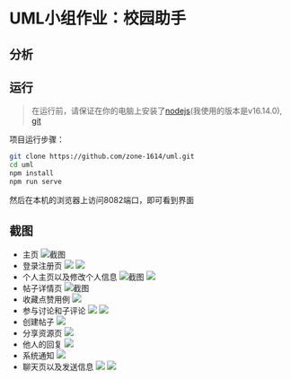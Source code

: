 # UML小组作业：校园助手
## 分析

## 运行
> 在运行前，请保证在你的电脑上安装了[nodejs](https://nodejs.org/en/)(我使用的版本是v16.14.0), [git](https://git-scm.com/)

项目运行步骤：
```bash
git clone https://github.com/zone-1614/uml.git
cd uml
npm install
npm run serve
```
然后在本机的浏览器上访问8082端口，即可看到界面
## 截图
* 主页
![截图](https://raw.githubusercontent.com/zone-1614/pic/main/img/20220529115137.png)
* 登录注册页
![](https://raw.githubusercontent.com/zone-1614/pic/main/img/20220606160637.png)
![](https://raw.githubusercontent.com/zone-1614/pic/main/img/20220606160723.png)
* 个人主页以及修改个人信息
![截图](https://raw.githubusercontent.com/zone-1614/pic/main/img/20220529115231.png)
![](https://raw.githubusercontent.com/zone-1614/pic/main/img/20220606161701.png)
* 帖子详情页
![截图](https://raw.githubusercontent.com/zone-1614/pic/main/img/20220529115209.png)
* 收藏点赞用例
![](https://raw.githubusercontent.com/zone-1614/pic/main/img/20220606160903.png)
* 参与讨论和子评论
![](https://raw.githubusercontent.com/zone-1614/pic/main/img/20220606160953.png)
![](https://raw.githubusercontent.com/zone-1614/pic/main/img/20220606161030.png)
* 创建帖子
![](https://raw.githubusercontent.com/zone-1614/pic/main/img/20220606161228.png)
* 分享资源页
![](https://raw.githubusercontent.com/zone-1614/pic/main/img/20220606161251.png)
* 他人的回复
![](https://raw.githubusercontent.com/zone-1614/pic/main/img/20220606161324.png)
* 系统通知
![](https://raw.githubusercontent.com/zone-1614/pic/main/img/20220606161336.png)
* 聊天页以及发送信息
![](https://raw.githubusercontent.com/zone-1614/pic/main/img/20220606161450.png)
![](https://raw.githubusercontent.com/zone-1614/pic/main/img/20220606161505.png)